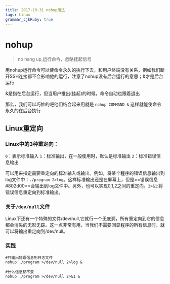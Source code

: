 ```yaml
---
title: 2017-10-31 nohup用法 
tags: Linux
grammar_cjkRuby: true
---
```


# nohup
> no hang up,运行命令，忽略挂起信号

用nohup运行命令可以使命令永久的执行下去，和用户终端没有关系，例如我们断开SSH连接都不会影响他的运行，注意了nohup没有后台运行的意思；&才是后台运行

&是指在后台运行，但当用户推出(挂起)的时候，命令自动也跟着退出

那么，我们可以巧妙的吧他们结合起来用就是
`nohup COMMAND &`
这样就能使命令永久的在后台执行

## Linux重定向
### Linux中的3种重定向：
`0`：表示标准输入
`1`：标准输出，在一般使用时，默认是标准输出
`2`：标准错误信息输出

可以用来指定需要重定向的标准输入或输出。例如，将某个程序的错误信息输出到log文件中：`./program 2>log`。这样标准输出还是在屏幕上，但是==错误信息 #802d00==会输出到log文件中。另外，也可以实现0,1,2之间的重定向。`2>&1`:将错误信息重定向到标准输出。

### 关于`/dev/null`文件
Linux下还有一个特殊的文件/dev/null,它就行一个无底洞，所有重定向到它的信息都会消失的无影无踪。这一点非常有用，当我们不需要回显程序的所有信息时，就可以将输出重定向到/dev/null。

### 实践
```shell
#只输出错误信息到日志文件
nohup ./program >/dev/null 2>log &

#什么信息都不要
nohup ./program >/dev/null 2>&1 &
```

